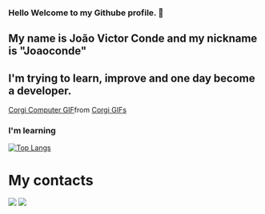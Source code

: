 ### Hello Welcome to my Githube profile. 👋

## My name is João Victor Conde and my nickname is "Joaoconde"

## I'm trying to learn, improve and one day become a developer.

<div class="tenor-gif-embed" data-postid="5104411" data-share-method="host" data-aspect-ratio="1" data-width="100%"><a href="https://tenor.com/view/corgi-computer-typing-gif-5104411">Corgi Computer GIF</a>from <a href="https://tenor.com/search/corgi-gifs">Corgi GIFs</a></div> <script type="text/javascript" async src="https://tenor.com/embed.js"></script>

### I'm learning

[![Top Langs](https://github-readme-stats.vercel.app/api/top-langs/?username=joaoconde97)](https://github.com/joaoconde97/github-readme-stats)



# My contacts

<a href = "mailto:jcondedev@gmail.com"><img loading="lazy" src="https://img.shields.io/badge/Gmail-D14836?style=for-the-badge&logo=gmail&logoColor=white" target="_blank"></a>
<a href="www.linkedin.com/in/joão-victor-conde-gomes-b8919613b" target="_blank"><img loading="lazy" src="https://img.shields.io/badge/-LinkedIn-%230077B5?style=for-the-badge&logo=linkedin&logoColor=white" target="_blank"></a>   
          
